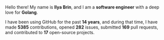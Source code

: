 Hello there! My name is **Ilya Brin**, and I am a **software engineer** with a deep love for **Golang**.

I have been using GitHub for the past **14 years**, and during that time, I have made **5385** contributions, opened **282** issues, submitted **169** pull requests, and contributed to **17** open-source projects.
